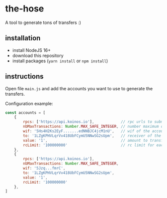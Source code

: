# the-hose
A tool to generate tons of transfers :)

## installation
- install NodeJS 16+
- download this repository
- install packages (`yarn install` or `npm install`)

## instructions

Open file `main.js` and add the accounts you want to use to generate the transfers.

Configuration example:
```js
const accounts = [
    {
        rpcs: ['https://api.koinos.io'],            // rpc urls to submit the transactions
        nbMaxTransactions: Number.MAX_SAFE_INTEGER, // number maximum of transactions to generate
        wif: '5Hs4H2Ks2EyF.......edNNBJC4jcM1nU',   // wif of the account
        to: '1LZgKPHVLqrVv418UbFCymU5NNwSG2sUpm',   // receiver of the transfer
        value: '1',                                 // amount to transfer
        rcLimit: '100000000'                        // rc limit for each transaction
    },
    {
        rpcs: ['https://api.koinos.io'],
        nbMaxTransactions: Number.MAX_SAFE_INTEGER,
        wif: '5Jzq...fmrC',
        to: '1LZgKPHVLqrVv418UbFCymU5NNwSG2sUpm',
        value: '1',
        rcLimit: '100000000'
    },
]
```
